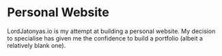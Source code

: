 # Personal Website

LordJatonyas.io is my attempt at building a personal website. My decision to specialise has given me the confidence to build a portfolio (albeit a relatively blank one).
